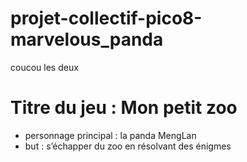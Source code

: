 # projet-collectif-pico8-marvelous_panda
coucou les deux

# Titre du jeu : Mon petit zoo

- personnage principal : la panda MengLan
- but : s’échapper du zoo en résolvant des énigmes
